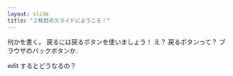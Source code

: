 ```yaml
---
layout: slide
title: "２枚目のスライドにようこそ！"
---
```

何かを書く。
戻るには戻るボタンを使いましょう！
え？ 戻るボタンって？ ブラウザのバックボタンか．

edit するとどうなるの？
